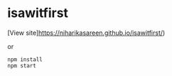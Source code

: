 # isawitfirst

[View site]https://niharikasareen.github.io/isawitfirst/)

or

```
npm install
npm start
```
